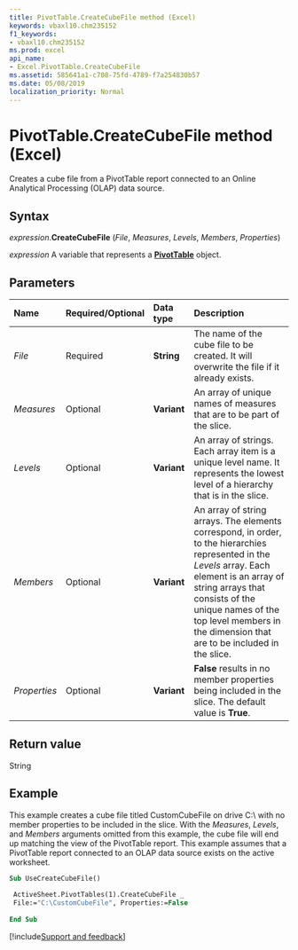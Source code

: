 ```yaml
---
title: PivotTable.CreateCubeFile method (Excel)
keywords: vbaxl10.chm235152
f1_keywords:
- vbaxl10.chm235152
ms.prod: excel
api_name:
- Excel.PivotTable.CreateCubeFile
ms.assetid: 585641a1-c708-75fd-4789-f7a254830b57
ms.date: 05/08/2019
localization_priority: Normal
---
```



# PivotTable.CreateCubeFile method (Excel)

Creates a cube file from a PivotTable report connected to an Online Analytical Processing (OLAP) data source.


## Syntax

_expression_.**CreateCubeFile** (_File_, _Measures_, _Levels_, _Members_, _Properties_)

_expression_ A variable that represents a **[PivotTable](Excel.PivotTable.md)** object.


## Parameters

|Name|Required/Optional|Data type|Description|
|:-----|:-----|:-----|:-----|
| _File_|Required| **String**|The name of the cube file to be created. It will overwrite the file if it already exists.|
| _Measures_|Optional| **Variant**|An array of unique names of measures that are to be part of the slice.|
| _Levels_|Optional| **Variant**|An array of strings. Each array item is a unique level name. It represents the lowest level of a hierarchy that is in the slice.|
| _Members_|Optional| **Variant**|An array of string arrays. The elements correspond, in order, to the hierarchies represented in the _Levels_ array. Each element is an array of string arrays that consists of the unique names of the top level members in the dimension that are to be included in the slice.|
| _Properties_|Optional| **Variant**| **False** results in no member properties being included in the slice. The default value is **True**.|

## Return value

String


## Example

This example creates a cube file titled CustomCubeFile on drive C:\ with no member properties to be included in the slice. With the _Measures_, _Levels_, and _Members_ arguments omitted from this example, the cube file will end up matching the view of the PivotTable report. This example assumes that a PivotTable report connected to an OLAP data source exists on the active worksheet.

```vb
Sub UseCreateCubeFile() 
 
 ActiveSheet.PivotTables(1).CreateCubeFile _ 
 File:="C:\CustomCubeFile", Properties:=False 
 
End Sub
```




[!include[Support and feedback](~/includes/feedback-boilerplate.md)]